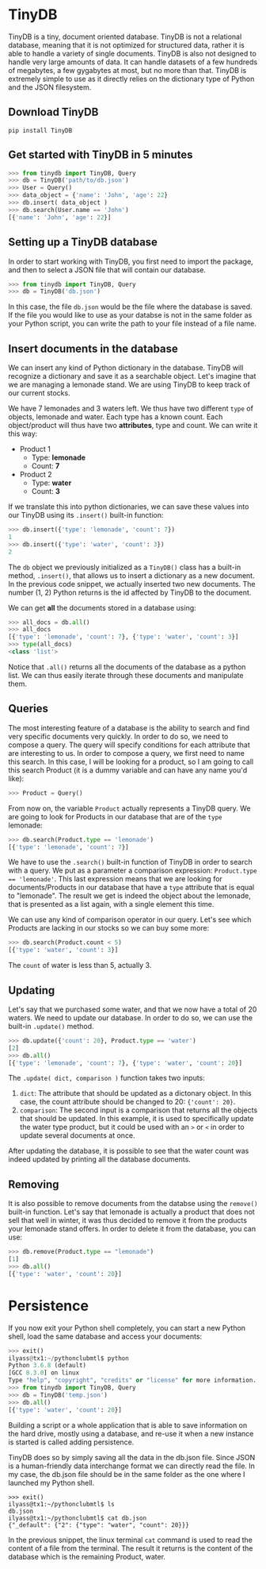 # TinyDB

TinyDB is a tiny, document oriented database. TinyDB is not a relational database, meaning that it is not optimized for structured data, rather it is able to handle a variety of single documents. TinyDB is also not designed to handle very large amounts of data. It can handle datasets of a few hundreds of megabytes, a few gygabytes at most, but no more than that. TinyDB is extremely simple to use as it directly relies on the dictionary type of Python and the JSON filesystem.

## Download TinyDB

```
pip install TinyDB
```

## Get started with TinyDB in 5 minutes

```python
>>> from tinydb import TinyDB, Query
>>> db = TinyDB('path/to/db.json')
>>> User = Query()
>>> data_object = {'name': 'John', 'age': 22}
>>> db.insert( data_object )
>>> db.search(User.name == 'John')
[{'name': 'John', 'age': 22}]
```

## Setting up a TinyDB database

In order to start working with TinyDB, you first need to import the package, and then to select a JSON file that will contain our database.

```python
>>> from tinydb import TinyDB, Query
>>> db = TinyDB('db.json')
```
In this case, the file `db.json` would be the file where the database is saved. If the file you would like to use as your databse is not in the same folder as your Python script, you can write the path to your file instead of a file name.

## Insert documents in the database

We can insert any kind of Python dictionary in the database. TinyDB will recognize a dictionary and save it as a searchable object. Let's imagine that we are managing a lemonade stand. We are using TinyDB to keep track of our current stocks.

We have 7 lemonades and 3 waters left. We thus have two different `type` of objects, lemonade and water. Each type has a known count. Each object/product will thus have two **attributes**, type and count. We can write it this way:

* Product 1
  * Type: **lemonade**
  * Count: **7**
* Product 2
  * Type:  **water**
  * Count: **3**

If we translate this into python dictionaries, we can save these values into our TinyDB using its `.insert()` built-in function:

```python
>>> db.insert({'type': 'lemonade', 'count': 7})
1
>>> db.insert({'type': 'water', 'count': 3})
2
```

The `db` object we previously initialized as a `TinyDB()` class has a built-in method, `.insert()`, that allows us to insert a dictionary as a new document. In the previous code snippet, we actually inserted two new documents. The number (1, 2) Python returns is the id affected by TinyDB to the document.

We can get **all** the documents stored in a database using:
```python
>>> all_docs = db.all()
>>> all_docs
[{'type': 'lemonade', 'count': 7}, {'type': 'water', 'count': 3}]
>>> type(all_docs)
<class 'list'>
```
Notice that `.all()` returns all the documents of the database as a python list. We can thus easily iterate through these documents and manipulate them.

## Queries

The most interesting feature of a database is the ability to search and find very specific documents very quickly. In order to do so, we need to compose a query. The query will specify conditions for each attribute that are interesting to us. 
In order to compose a query, we first need to name this search. In this case, I will be looking for a product, so I am going to call this search Product (it is a dummy variable and can have any name you'd like):

```python
>>> Product = Query()
```

From now on, the variable `Product` actually represents a TinyDB query. We are going to look for Products in our database that are of the `type` lemonade:

```python
>>> db.search(Product.type == 'lemonade')
[{'type': 'lemonade', 'count': 7}]
```
We have to use the `.search()` built-in function of TinyDB in order to search with a query. We put as a parameter a comparison expression: `Product.type == 'lemonade'`. This last expression means that we are looking for documents/Products in our database that have a `type` attribute that is equal to "lemonade". The result we get is indeed the object about the lemonade, that is presented as a list again, with a single element this time.

We can use any kind of comparison operator in our query. Let's see which Products are lacking in our stocks so we can buy some more:
```python
>>> db.search(Product.count < 5)
[{'type': 'water', 'count': 3}]
```
The `count` of water is less than 5, actually 3.

## Updating

Let's say that we purchased some water, and that we now have a total of 20 waters. We need to update our database. In order to do so, we can use the built-in `.update()` method.
```python
>>> db.update({'count': 20}, Product.type == 'water')
[2]
>>> db.all()
[{'type': 'lemonade', 'count': 7}, {'type': 'water', 'count': 20}]
```
The `.update( dict, comparison )` function takes two inputs:
1. `dict`: The attribute that should be updated as a dictonary object. In this case, the count attribute should be changed to 20: `{'count': 20}`.
2. `comparison`: The second input is a comparison that returns all the objects that should be updated. In this example, it is used to specifically update the water type product, but it could be used with an `>` or `<` in order to update several documents at once.

After updating the database, it is possible to see that the water count was indeed updated by printing all the database documents.

## Removing

It is also possible to remove documents from the databse using the `remove()` built-in function. Let's say that lemonade is actually a product that does not sell that well in winter, it was thus decided to remove it from the products your lemonade stand offers. In order to delete it from the database, you can use:
```python
>>> db.remove(Product.type == "lemonade")
[1]
>>> db.all()
[{'type': 'water', 'count': 20}]
```

# Persistence

If you now exit your Python shell completely, you can start a new Python shell, load the same database and access your documents:
```python
>>> exit()
ilyass@tx1:~/pythonclubmtl$ python
Python 3.6.8 (default) 
[GCC 8.3.0] on linux
Type "help", "copyright", "credits" or "license" for more information.
>>> from tinydb import TinyDB, Query
>>> db = TinyDB('temp.json')
>>> db.all()
[{'type': 'water', 'count': 20}]
```
Building a script or a whole application that is able to save information on the hard drive, mostly using a database, and re-use it when a new instance is started is called adding persistence.

TinyDB does so by simply saving all the data in the db.json file. Since JSON is a human-friendly data interchange format we can directly read the file. In my case, the db.json file should be in the same folder as the one where I launched my Python shell.
```
>>> exit()
ilyass@tx1:~/pythonclubmtl$ ls
db.json
ilyass@tx1:~/pythonclubmtl$ cat db.json
{"_default": {"2": {"type": "water", "count": 20}}}
```
In the previous snippet, the linux terminal `cat` command is used to read the content of a file from the terminal. The result it returns is the content of the database which is the remaining Product, water.
